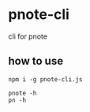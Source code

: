 # pnote-cli
cli for pnote


## how to use 
```shell
npm i -g pnote-cli.js
```

```shell
pnote -h
pn -h

```